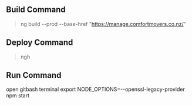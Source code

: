 ## Build Command

> ng build --prod --base-href "https://manage.comfortmovers.co.nz/"

## Deploy Command

> ngh

## Run Command
open gitbash terminal
export NODE_OPTIONS=--openssl-legacy-provider
npm start